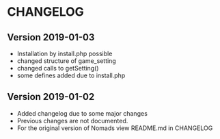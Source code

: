 # CHANGELOG


## Version 2019-01-03
- Installation by install.php possible
- changed structure of game_setting
- changed calls to getSetting()
- some defines added due to install.php 


## Version 2019-01-02
- Added changelog due to some major changes
- Previous changes are not documented.
- For the original version of Nomads view README.md in CHANGELOG

